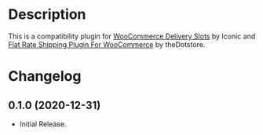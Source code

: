 # Description

This is a compatibility plugin for [WooCommerce Delivery Slots](https://iconicwp.com/products/woocommerce-delivery-slots/?utm_source=Iconic&utm_medium=Github&utm_campaign=iconic-woo-delivery-slots-compat-shipping-pro)  by Iconic and [Flat Rate Shipping Plugin For WooCommerce](https://wordpress.org/plugins/woo-extra-flat-rate/) by theDotstore.

# Changelog

## 0.1.0 (2020-12-31)
* Initial Release.
